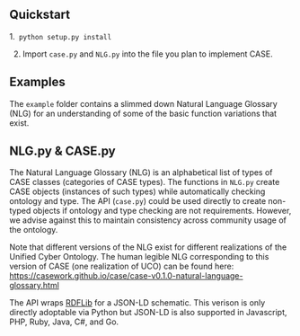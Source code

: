 ## Quickstart

1.``` python setup.py install```

2. Import `case.py` and `NLG.py` into the file you plan to implement CASE.


## Examples

The `example` folder contains a slimmed down Natural Language Glossary (NLG) for an understanding of some of the basic function variations that exist.


## NLG.py & CASE.py

The Natural Language Glossary (NLG) is an alphabetical list of types of CASE classes (categories of CASE types).
The functions in `NLG.py` create CASE objects (instances of such types) while automatically checking ontology and type.
The API (`case.py`) could be used directly to create non-typed objects if ontology and type checking are not requirements.
However, we advise against this to maintain consistency across community usage of the ontology.


Note that different versions of the NLG exist for different realizations of the Unified Cyber Ontology.
The human legible NLG corresponding to this version of CASE (one realization of UCO) can be found here:
https://casework.github.io/case/case-v0.1.0-natural-language-glossary.html


The API wraps [RDFLib](https://rdflib.readthedocs.io/en/stable/) for a JSON-LD
schematic. This verison is only directly adoptable via Python but JSON-LD is also supported in Javascript, PHP, Ruby, Java, C#, and Go.
